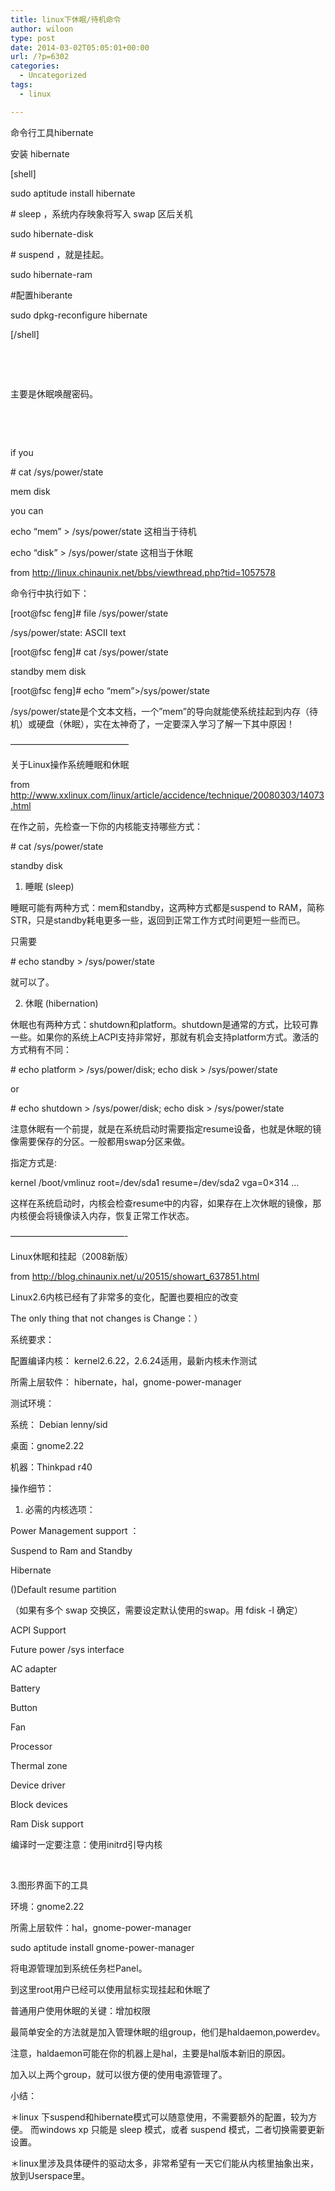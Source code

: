 ```yaml
---
title: linux下休眠/待机命令
author: wiloon
type: post
date: 2014-03-02T05:05:01+00:00
url: /?p=6302
categories:
  - Uncategorized
tags:
  - linux

---
```

命令行工具hibernate

安装 hibernate

[shell]

sudo aptitude install hibernate

\# sleep ，系统内存映象将写入 swap 区后关机

sudo hibernate-disk

\# suspend ，就是挂起。

sudo hibernate-ram

#配置hiberante

sudo dpkg-reconfigure hibernate

[/shell]

&nbsp;

&nbsp;

主要是休眠唤醒密码。

&nbsp;

&nbsp;

if you

\# cat /sys/power/state

mem disk

you can

echo “mem” > /sys/power/state 这相当于待机

echo “disk” > /sys/power/state 这相当于休眠

from http://linux.chinaunix.net/bbs/viewthread.php?tid=1057578

命令行中执行如下：

[root@fsc feng]# file /sys/power/state

/sys/power/state: ASCII text

[root@fsc feng]# cat /sys/power/state

standby mem disk

[root@fsc feng]# echo “mem”>/sys/power/state

/sys/power/state是个文本文档，一个”mem”的导向就能使系统挂起到内存（待机）或硬盘（休眠），实在太神奇了，一定要深入学习了解一下其中原因！

—————————————–

关于Linux操作系统睡眠和休眠

from http://www.xxlinux.com/linux/article/accidence/technique/20080303/14073.html

在作之前，先检查一下你的内核能支持哪些方式：

\# cat /sys/power/state

standby disk

1. 睡眠 (sleep)

睡眠可能有两种方式：mem和standby，这两种方式都是suspend to RAM，简称STR，只是standby耗电更多一些，返回到正常工作方式时间更短一些而已。

只需要

\# echo standby > /sys/power/state

就可以了。

2. 休眠 (hibernation)

休眠也有两种方式：shutdown和platform。shutdown是通常的方式，比较可靠一些。如果你的系统上ACPI支持非常好，那就有机会支持platform方式。激活的方式稍有不同：

\# echo platform > /sys/power/disk; echo disk > /sys/power/state

or

\# echo shutdown > /sys/power/disk; echo disk > /sys/power/state

注意休眠有一个前提，就是在系统启动时需要指定resume设备，也就是休眠的镜像需要保存的分区。一般都用swap分区来做。

指定方式是:

kernel /boot/vmlinuz root=/dev/sda1 resume=/dev/sda2 vga=0×314 …

这样在系统启动时，内核会检查resume中的内容，如果存在上次休眠的镜像，那内核便会将镜像读入内存，恢复正常工作状态。

—————————————-

Linux休眠和挂起（2008新版）

from http://blog.chinaunix.net/u/20515/showart_637851.html

Linux2.6内核已经有了非常多的变化，配置也要相应的改变

The only thing that not changes is Change：）

系统要求：

配置编译内核： kernel2.6.22，2.6.24适用，最新内核未作测试

所需上层软件： hibernate，hal，gnome-power-manager

测试环境：

系统： Debian lenny/sid

桌面：gnome2.22

机器：Thinkpad r40

操作细节：

1. 必需的内核选项：

Power Management support ：

Suspend to Ram and Standby

Hibernate

()Default resume partition

（如果有多个 swap 交换区，需要设定默认使用的swap。用 fdisk -l 确定）

ACPI Support

Future power /sys interface

AC adapter

Battery

Button

Fan

Processor

Thermal zone

Device driver

Block devices

Ram Disk support

编译时一定要注意：使用initrd引导内核

&nbsp;

3.图形界面下的工具

环境：gnome2.22

所需上层软件：hal，gnome-power-manager

sudo aptitude install gnome-power-manager

将电源管理加到系统任务栏Panel。

到这里root用户已经可以使用鼠标实现挂起和休眠了

普通用户使用休眠的关键：增加权限

最简单安全的方法就是加入管理休眠的组group，他们是haldaemon,powerdev。

注意，haldaemon可能在你的机器上是hal，主要是hal版本新旧的原因。

加入以上两个group，就可以很方便的使用电源管理了。

小结：

＊linux 下suspend和hibernate模式可以随意使用，不需要额外的配置，较为方便。 而windows xp 只能是 sleep 模式，或者 suspend 模式，二者切换需要更新设置。

＊linux里涉及具体硬件的驱动太多，非常希望有一天它们能从内核里抽象出来，放到Userspace里。